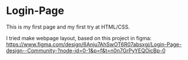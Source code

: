 # Login-Page
This is my first page and my first try at HTML/CSS.

I tried make webpage layout, based on this project in figma: https://www.figma.com/design/6Anju7AhSwOT6R07absxgj/Login-Page-design--Community-?node-id=0-1&p=f&t=n0n7GrPyYEQOicBp-0


